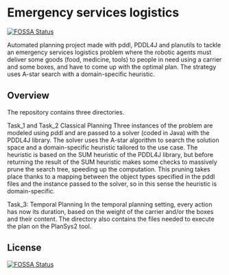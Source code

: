 # Emergency services logistics
[![FOSSA Status](https://app.fossa.com/api/projects/git%2Bgithub.com%2Fcarmgug%2Femergency-services-logistics.svg?type=shield)](https://app.fossa.com/projects/git%2Bgithub.com%2Fcarmgug%2Femergency-services-logistics?ref=badge_shield)

Automated planning project made with pddl, PDDL4J and planutils to tackle an emergency services logistics problem where the robotic agents must deliver some goods (food, medicine, tools) to people in need using a carrier and some boxes, and have to come up with the optimal plan. The strategy uses A-star search with a domain-specific heuristic.

## Overview
The repository contains three directories.

Task_1 and Task_2 Classical Planning
Three instances of the problem are modeled using pddl and are passed to a solver (coded in Java) with the PDDL4J library. The solver uses the A-star algorithm to search the solution space and a domain-specific heuristic tailored to the use case. The heuristic is based on the SUM heuristic of the PDDL4J library, but before returning the result of the SUM heuristic makes some checks to massively prune the search tree, speeding up the computation. This pruning takes place thanks to a mapping between the object types specified in the pddl files and the instance passed to the solver, so in this sense the heuristic is domain-specific.

Task_3: Temporal Planning
In the temporal planning setting, every action has now its duration, based on the weight of the carrier and/or the boxes and their content. The directory also contains the files needed to execute the plan on the PlanSys2 tool.


## License
[![FOSSA Status](https://app.fossa.com/api/projects/git%2Bgithub.com%2Fcarmgug%2Femergency-services-logistics.svg?type=large)](https://app.fossa.com/projects/git%2Bgithub.com%2Fcarmgug%2Femergency-services-logistics?ref=badge_large)